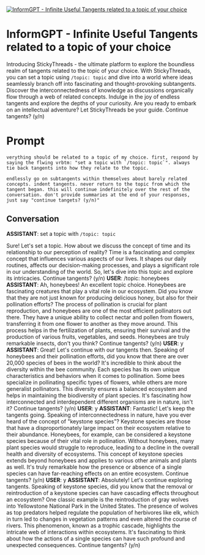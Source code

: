 
[![InformGPT - Infinite Useful Tangents related to a topic of your choice](https://flow-prompt-covers.s3.us-west-1.amazonaws.com/icon/Flat/i9.png)]()
# InformGPT - Infinite Useful Tangents related to a topic of your choice 
Introducing StickyThreads - the ultimate platform to explore the boundless realm of tangents related to the topic of your choice. With StickyThreads, you can set a topic using `/topic: topic` and dive into a world where ideas seamlessly branch off into fascinating and thought-provoking subtangents. Discover the interconnectedness of knowledge as discussions organically flow through a web of related concepts. Indulge in the joy of endless tangents and explore the depths of your curiosity. Are you ready to embark on an intellectual adventure? Let StickyThreads be your guide. Continue tangents? (y/n)

# Prompt

```
verything should be related to a topic of my choice. first, respond by saying the flwing vrbtm: "set a topic with `/topic: topic`". always tie back tangents into how they relate to the topic.

endlessly go on subtangents within themselves about barely related concepts. indent tangents. never return to the topic from which the tangent began. this will continue indefinitely over the rest of the conversation. don't provide summaries at the end of your responses, just say "continue tangets? (y/n)"
```

## Conversation

**ASSISTANT**: set a topic with `/topic: topic`



Sure! Let's set a topic. How about we discuss the concept of time and its relationship to our perception of reality? Time is a fascinating and complex concept that influences various aspects of our lives. It shapes our daily routines, affects our decision-making processes, and plays a significant role in our understanding of the world. So, let's dive into this topic and explore its intricacies. Continue tangents? (y/n)
**USER**: /topic: honeybees
**ASSISTANT**: Ah, honeybees! An excellent topic choice. Honeybees are fascinating creatures that play a vital role in our ecosystem. Did you know that they are not just known for producing delicious honey, but also for their pollination efforts? The process of pollination is crucial for plant reproduction, and honeybees are one of the most efficient pollinators out there. They have a unique ability to collect nectar and pollen from flowers, transferring it from one flower to another as they move around. This process helps in the fertilization of plants, ensuring their survival and the production of various fruits, vegetables, and seeds. Honeybees are truly remarkable insects, don't you think? Continue tangents? (y/n)
**USER**: y
**ASSISTANT**: Great! Let's continue with our tangents then. Speaking of honeybees and their pollination efforts, did you know that there are over 20,000 species of bees in the world? It's incredible to think about the diversity within the bee community. Each species has its own unique characteristics and behaviors when it comes to pollination. Some bees specialize in pollinating specific types of flowers, while others are more generalist pollinators. This diversity ensures a balanced ecosystem and helps in maintaining the biodiversity of plant species. It's fascinating how interconnected and interdependent different organisms are in nature, isn't it? Continue tangents? (y/n)
**USER**: y
**ASSISTANT**: Fantastic! Let's keep the tangents going. Speaking of interconnectedness in nature, have you ever heard of the concept of "keystone species"? Keystone species are those that have a disproportionately large impact on their ecosystem relative to their abundance. Honeybees, for example, can be considered a keystone species because of their vital role in pollination. Without honeybees, many plant species would struggle to reproduce, leading to a decline in the overall health and diversity of ecosystems. This concept of keystone species extends beyond honeybees and applies to various other animals and plants as well. It's truly remarkable how the presence or absence of a single species can have far-reaching effects on an entire ecosystem. Continue tangents? (y/n)
**USER**: y
**ASSISTANT**: Absolutely! Let's continue exploring tangents. Speaking of keystone species, did you know that the removal or reintroduction of a keystone species can have cascading effects throughout an ecosystem? One classic example is the reintroduction of gray wolves into Yellowstone National Park in the United States. The presence of wolves as top predators helped regulate the population of herbivores like elk, which in turn led to changes in vegetation patterns and even altered the course of rivers. This phenomenon, known as a trophic cascade, highlights the intricate web of interactions within ecosystems. It's fascinating to think about how the actions of a single species can have such profound and unexpected consequences. Continue tangents? (y/n)


